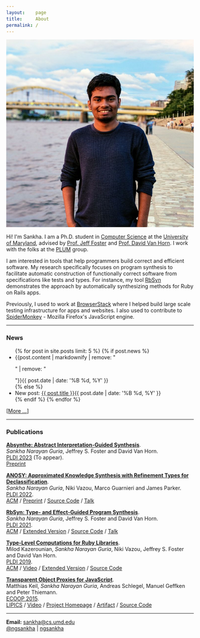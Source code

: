 ```yaml
---
layout:    page
title:     About
permalink: /
---
```


<img src="images/pp.jpeg" class="pp">

Hi! I'm Sankha. I am a Ph.D. student in [Computer Science](https://cs.umd.edu) at the [University of Maryland](https://umd.edu), advised by [Prof. Jeff Foster](http://www.cs.tufts.edu/~jfoster/) and [Prof. David Van Horn](http://www.cs.umd.edu/~dvanhorn/). I work with the folks at the [PLUM](https://plum-umd.github.io/) group.

I am interested in tools that help programmers build correct and efficient software. My research specifically focuses on program synthesis to facilitate automatic construction of functionally correct software from specifications like tests and types. For instance, my tool [RbSyn](https://github.com/ngsankha/rbsyn) demonstrates the approach by automatically synthesizing methods for Ruby on Rails apps.

<!-- synthesis, i.e., automation that writes code, and design foundational approaches to programming language abstractions, program analysis and synthesis. -->

Previously, I used to work at [BrowserStack](https://www.browserstack.com) where I helped build large scale testing infrastructure for apps and websites. I also used to contribute to [SpiderMonkey](https://spidermonkey.dev/) - Mozilla Firefox's JavaScript engine.

---
### News

<ul class="posts">
{% for post in site.posts limit: 5 %}
{% if post.news %}
<li>{{post.content | markdownify | remove: "<p>" | remove: "</p>"}}<span>{{ post.date | date: '%B %d, %Y' }}</span></li>
{% else %}
<li>New post: <a href="{{ post.url | prepend: site.baseurl }}">{{ post.title }}</a><span>{{ post.date | date: '%B %d, %Y' }}</span></li>
{% endif %}
{% endfor %}
</ul>

[[More ...](/news/)]

---
### Publications

[**Absynthe: Abstract Interpretation-Guided Synthesis**](https://arxiv.org/pdf/2302.13145.pdf).<br>
_Sankha Narayan Guria_, Jeffrey S. Foster and David Van Horn.<br>
[PLDI 2023](https://pldi23.sigplan.org/) (To appear).<br>
<span class="pubs-subtext">
[Preprint](https://arxiv.org/abs/2302.13145)
</span>

[**ANOSY: Approximated Knowledge Synthesis with Refinement Types for Declassification**](/static/anosy-pldi22.pdf).<br>
_Sankha Narayan Guria_, Niki Vazou, Marco Guarnieri and James Parker.<br>
[PLDI 2022](https://pldi22.sigplan.org/).<br>
<span class="pubs-subtext">
[ACM](https://dl.acm.org/doi/abs/10.1145/3519939.3523725) /
[Preprint](https://arxiv.org/abs/2203.12069) /
[Source Code](https://github.com/ngsankha/anosy) /
[Talk](https://www.youtube.com/watch?v=Xwo3rTcl0Lo)
</span>

[**RbSyn: Type- and Effect-Guided Program Synthesis**](/static/rbsyn-pldi21.pdf).<br>
_Sankha Narayan Guria_, Jeffrey S. Foster and David Van Horn.<br>
[PLDI 2021](https://pldi21.sigplan.org/).<br>
<span class="pubs-subtext">
[ACM](https://dl.acm.org/doi/abs/10.1145/3453483.3454048) /
[Extended Version](https://arxiv.org/abs/2102.13183) /
[Source Code](https://github.com/ngsankha/rbsyn) /
[Talk](https://www.pldi21.org/poster_pldi.124.html)
</span>

[**Type-Level Computations for Ruby Libraries**](/static/comptypes-pldi19.pdf).<br>
Milod Kazerounian, _Sankha Narayan Guria_, Niki Vazou, Jeffrey S. Foster and David Van Horn.<br>
[PLDI 2019](https://pldi19.sigplan.org/).<br>
<span class="pubs-subtext">
[ACM](https://dl.acm.org/doi/10.1145/3314221.3314630) /
[Video](https://www.youtube.com/watch?v=cmK7TzvhEds) /
[Extended Version](https://arxiv.org/abs/1904.03521) /
[Source Code](https://github.com/tupl-tufts/rdl)
</span>

[**Transparent Object Proxies for JavaScript**](/static/tproxy-ecoop15.pdf).<br>
Matthias Keil, _Sankha Narayan Guria_, Andreas Schlegel, Manuel Geffken and Peter Thiemann.<br>
[ECOOP 2015](https://2015.ecoop.org/).<br>
<span class="pubs-subtext">
[LIPICS](http://dx.doi.org/10.4230/LIPIcs.ECOOP.2015.149) /
[Video](https://www.youtube.com/watch?v=TOjKhi_VZBQ) /
[Project Homepage](http://proglang.informatik.uni-freiburg.de/proxy/) /
[Artifact](http://dx.doi.org/10.4230/DARTS.1.1.2) /
[Source Code](https://github.com/ngsankha/js-tproxy)
</span>

---

<i class="about-icon fa fa-envelope"></i> **Email:** [sankha@cs.umd.edu](mailto:sankha@cs.umd.edu)<br>
<i class="about-icon fa fa-twitter"></i> [@ngsankha](https://twitter.com/ngsankha) | <i class="about-icon fa fa-github"></i> [ngsankha](https://github.com/ngsankha)<br>
